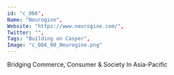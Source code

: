 ```yaml
--- 
id: "c_066", 
Name: "Neurogine", 
Website: "https://www.neurogine.com/", 
Twitter: "", 
Tags: "Building on Casper", 
Image: "c_066_00_Neurogine.png" 
--- 
```

<!--lang:en--> 
Bridging Commerce, Consumer & Society In Asia-Pacific
<!--lang:es--] 
Bridging Commerce, Consumer & Society In Asia-Pacific
<!--lang:de--] 
Bridging Commerce, Consumer & Society In Asia-Pacific
<!--lang:fr--] 
Bridging Commerce, Consumer & Society In Asia-Pacific
<!--lang:pl--] 
Bridging Commerce, Consumer & Society In Asia-Pacific
<!--lang:pt--] 
Bridging Commerce, Consumer & Society In Asia-Pacific
[!--lang:*--> 
